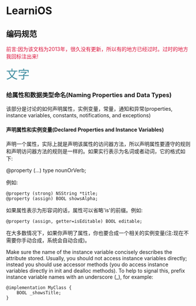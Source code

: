 # LearniOS

## 编码规范

<font color="#DC143C">前言:因为该文档为2013年，很久没有更新，所以有的地方已经过时。过时的地方我回标注出来!</font>

<font color="#4590a3" size = "6px">文字</font>

### 给属性和数据类型命名(Naming Properties and Data Types)

该部分是讨论的如何声明属性，实例变量，常量，通知和异常(properties, instance variables, constants, notifications, and exceptions)

#### 声明属性和实例变量(Declared Properties and Instance Variables)

声明一个属性，实际上就是声明该属性的访问器方法，所以声明属性要遵守的规则和声明访问器方法的规则是一样的。如果实行表示为名词或者动词，它的格式如下:

@property (…) type nounOrVerb;

例如:

```
@property (strong) NSString *title;
@property (assign) BOOL showsAlpha;
```
如果属性表示为形容词的话，属性可以省略'is'的前缀。例如:

```
@property (assign, getter=isEditable) BOOL editable;
```

在大多数情况下，如果你声明了属性，你也要合成一个相关的实例变量(注:现在不需要你手动合成，系统会自动合成)。

Make sure the name of the instance variable concisely describes the attribute stored. Usually, you should not access instance variables directly; instead you should use accessor methods (you do access instance variables directly in init and dealloc methods). To help to signal this, prefix instance variable names with an underscore (_), for example:

```
@implementation MyClass {
    BOOL _showsTitle;
}
```

